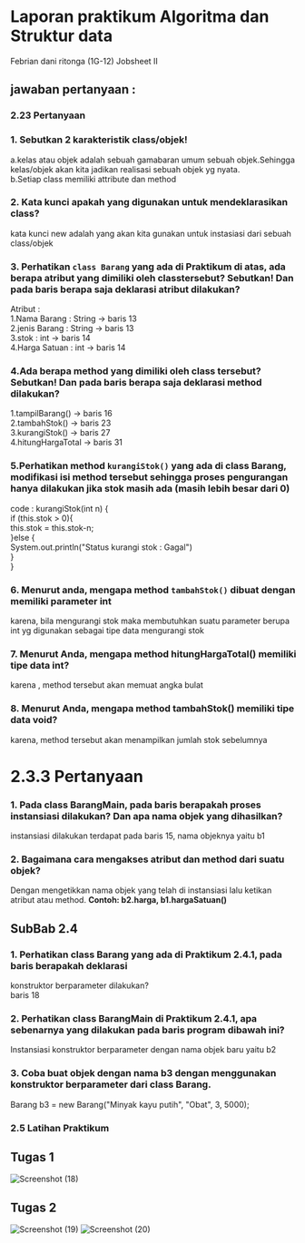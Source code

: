 # Laporan praktikum Algoritma dan Struktur data
Febrian dani ritonga (1G-12)
Jobsheet II
## jawaban pertanyaan :
### 2.23 Pertanyaan 
### 1. Sebutkan 2 karakteristik class/objek!</br>
a.kelas atau objek adalah sebuah gamabaran umum sebuah objek.Sehingga kelas/objek akan kita jadikan realisasi sebuah objek yg nyata.</br>
b.Setiap class memiliki attribute dan method</br>
### 2. Kata kunci apakah yang digunakan untuk mendeklarasikan class?</br>
kata kunci new adalah yang akan kita gunakan untuk instasiasi dari sebuah class/objek</br>
### 3. Perhatikan ```class Barang``` yang ada di Praktikum di atas, ada berapa atribut yang dimiliki oleh classtersebut? Sebutkan! Dan pada baris berapa saja deklarasi atribut dilakukan?</br>
Atribut : </br>
 1.Nama Barang  : String -> baris 13</br>
 2.jenis Barang : String -> baris 13</br>
 3.stok         : int    -> baris 14</br>
 4.Harga Satuan : int    -> baris 14</br>
 ### 4.Ada berapa method yang dimiliki oleh class tersebut? Sebutkan! Dan pada baris berapa saja deklarasi method dilakukan?</br>
 1.tampilBarang()    -> baris 16</br>
 2.tambahStok()      -> baris 23</br>
 3.kurangiStok()     -> baris 27</br>
 4.hitungHargaTotal  -> baris 31</br>
 ### 5.Perhatikan method ```kurangiStok()``` yang ada di class Barang, modifikasi isi method tersebut sehingga proses pengurangan hanya dilakukan jika stok masih ada (masih lebih besar dari 0)
code : 
kurangiStok(int n) {</br>
if (this.stok > 0){</br>
this.stok = this.stok-n;</br>
}else {</br>
System.out.println("Status kurangi stok : Gagal")</br>
}</br>
}</br>

### 6. Menurut anda, mengapa method ```tambahStok()``` dibuat dengan memiliki parameter int 
karena, bila mengurangi stok maka membutuhkan suatu parameter berupa int yg digunakan sebagai tipe data mengurangi stok
### 7. Menurut Anda, mengapa method hitungHargaTotal() memiliki tipe data int?
karena , method tersebut akan memuat angka bulat 
### 8. Menurut Anda, mengapa method tambahStok() memiliki tipe data void?
karena, method tersebut akan menampilkan jumlah stok sebelumnya 

# 2.3.3 Pertanyaan
### 1. Pada class BarangMain, pada baris berapakah proses instansiasi dilakukan? Dan apa nama objek yang dihasilkan?
instansiasi dilakukan terdapat pada baris 15, nama objeknya yaitu b1 
### 2. Bagaimana cara mengakses atribut dan method dari suatu objek?
Dengan mengetikkan nama objek yang telah di instansiasi lalu ketikan atribut atau method. 
     **Contoh: b2.harga, b1.hargaSatuan()**</br>
## **SubBab 2.4**  
### 1. Perhatikan class Barang yang ada di Praktikum 2.4.1, pada baris berapakah deklarasi 
konstruktor berparameter dilakukan?  
baris 18 
### 2. Perhatikan class BarangMain di Praktikum 2.4.1, apa sebenarnya yang dilakukan pada baris program dibawah ini?  
Instansiasi konstruktor berparameter dengan nama objek baru yaitu b2 
### 3. Coba buat objek dengan nama b3 dengan menggunakan konstruktor berparameter dari class Barang.  
Barang b3 = new Barang("Minyak kayu putih", "Obat", 3, 5000);

### 2.5 Latihan Praktikum
## Tugas 1
![Screenshot (18)](https://user-images.githubusercontent.com/87335182/156424085-e640f89d-7187-4d0b-9abc-1b1bdc9f5c20.png)
## Tugas 2
![Screenshot (19)](https://user-images.githubusercontent.com/87335182/156426452-589c4cb5-f6e8-47b3-b790-246dd37070ea.png)
![Screenshot (20)](https://user-images.githubusercontent.com/87335182/156426628-b0c6b74b-b11c-488f-bfa7-f4d5ea2443f3.png)




 
 
 
 

